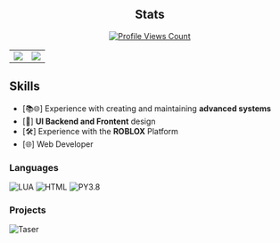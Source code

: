 <h2 align="center">Stats</h2>
<a href="https://github.com/PensiveBread">
  <p align="center">
    <img src="https://komarev.com/ghpvc/?username=PensiveBread" alt="Profile Views Count">
  </p>
</a>

<p align="center">
<table>
  <tr>
    <td align="center" style="padding=0;width=50%;">
      <img src="https://github-readme-stats.vercel.app/api/?username=PensiveBread&title_color=4F8CC9&text_color=9f9f9f&show_icons=true&bg_color=00000000&hide_border=true&icon_color=4F8CC9&hide_title=true&count_private=true" />
    </td>
    <td align="center" style="padding=0;width=50%;">
      <img src="https://github-readme-stats.vercel.app/api/top-langs/?username=PensiveBread&title_color=4F8CC9&text_color=9f9f9f&layout=compact&show_icons=true&bg_color=00000000&hide_border=true&icon_color=00000000&count_private=true" />
    </td>
  </tr>
</table>
</p>

## Skills
- [📚🌐] Experience with creating and maintaining **advanced systems**  
- [🎨] **UI Backend and Frontent** design  
- [🛠️] Experience with the **ROBLOX** Platform  
- [🌐] Web Developer

### Languages
![LUA](https://img.shields.io/badge/Luau-2C2D72?style=for-the-badge&logo=lua&logoColor=white)
![HTML](https://img.shields.io/badge/HTML5-E34F26?style=for-the-badge&logo=html5&logoColor=white)
![PY3.8](https://img.shields.io/badge/Python-3.8-2782DA?style=for-the-badge&logo=python&logoColor=gold)

### Projects
![Taser](https://github-readme-stats.vercel.app/api/pin/?username=PensiveBread&repo=Taser)
